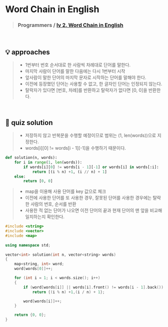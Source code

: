 # Word Chain in English

> ### Programmers / <a href = https://school.programmers.co.kr/learn/courses/30/lessons/12981> lv 2. Word Chain in English </a>

<br>

## 💡 approaches
> - 1번부터 번호 순서대로 한 사람씩 차례대로 단어를 말한다. 
> - 마지막 사람이 단어를 말한 다음에는 다시 1번부터 시작
> - 앞사람이 말한 단어의 마지막 문자로 시작하는 단어를 말해야 한다.
> - 이전에 등장했던 단어는 사용할 수 없고, 한 글자인 단어는 인정되지 않는다. 
> - 탈락자가 있다면 [번호, 차례]를 반환하고 탈락자가 없다면 [0, 0]을 반환한다. 

<br>

## 🔑 quiz solution

> - 저장하지 않고 반복문을 수행할 예정이므로 범위는 (1, len(words))으로 지정한다. 
> - words[i][0] != words[i - 1][-1]을 수행하기 때문이다. 

```py
def solution(n, words):
    for i in range(1, len(words)): 
        if words[i][0] != words[i - 1][-1] or words[i] in words[:i]:
            return [(i % n) +1, (i // n) + 1] 
    else: 
        return [0, 0]
```

> - map을 이용해 사용 단어를 key 값으로 체크
> - 이전에 사용한 단어를 또 사용한 경우, 잘못된 단어를 사용한 경우에는 탈락한 사람의 번호, 순서를 반환 
> - 사용한 적 없는 단어가 나오면 이전 단어의 끝과 현재 단어의 맨 앞을 비교해 일치하는지 확인한다. 

```cpp
#include <string>
#include <vector>
#include <map>
 
using namespace std;
 
vector<int> solution(int n, vector<string> words) 
{
    map<string, int> word;
    word[words[0]]++;

    for (int i = 1; i < words.size(); i++)
    {
        if (word[words[i]] || words[i].front() != words[i - 1].back())
            return {(i % n) +1,(i / n) + 1};

        word[words[i]]++;
    }

    return {0, 0};
}
```
